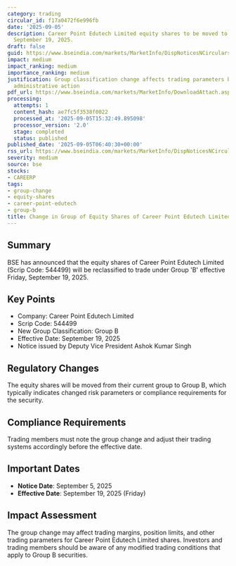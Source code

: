 ```yaml
---
category: trading
circular_id: f17a0472f6e996fb
date: '2025-09-05'
description: Career Point Edutech Limited equity shares to be moved to Group B effective
  September 19, 2025.
draft: false
guid: https://www.bseindia.com/markets/MarketInfo/DispNoticesNCirculars.aspx?Noticeid={B633095F-BEE8-40E6-925C-6DFBFD1AD1B6}&noticeno=20250905-3&dt=09/05/2025&icount=3&totcount=45&flag=0
impact: medium
impact_ranking: medium
importance_ranking: medium
justification: Group classification change affects trading parameters but is routine
  administrative action
pdf_url: https://www.bseindia.com/markets/MarketInfo/DownloadAttach.aspx?id=20250905-3&attachedId=
processing:
  attempts: 1
  content_hash: ae7fc5f3538f0022
  processed_at: '2025-09-05T15:32:49.895098'
  processor_version: '2.0'
  stage: completed
  status: published
published_date: '2025-09-05T06:40:30+00:00'
rss_url: https://www.bseindia.com/markets/MarketInfo/DispNoticesNCirculars.aspx?Noticeid={B633095F-BEE8-40E6-925C-6DFBFD1AD1B6}&noticeno=20250905-3&dt=09/05/2025&icount=3&totcount=45&flag=0
severity: medium
source: bse
stocks:
- CAREERP
tags:
- group-change
- equity-shares
- career-point-edutech
- group-b
title: Change in Group of Equity Shares of Career Point Edutech Limited
---
```


## Summary

BSE has announced that the equity shares of Career Point Edutech Limited (Scrip Code: 544499) will be reclassified to trade under Group 'B' effective Friday, September 19, 2025.

## Key Points

- Company: Career Point Edutech Limited
- Scrip Code: 544499
- New Group Classification: Group B
- Effective Date: September 19, 2025
- Notice issued by Deputy Vice President Ashok Kumar Singh

## Regulatory Changes

The equity shares will be moved from their current group to Group B, which typically indicates changed risk parameters or compliance requirements for the security.

## Compliance Requirements

Trading members must note the group change and adjust their trading systems accordingly before the effective date.

## Important Dates

- **Notice Date**: September 5, 2025
- **Effective Date**: September 19, 2025 (Friday)

## Impact Assessment

The group change may affect trading margins, position limits, and other trading parameters for Career Point Edutech Limited shares. Investors and trading members should be aware of any modified trading conditions that apply to Group B securities.